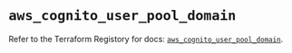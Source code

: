 # `aws_cognito_user_pool_domain`

Refer to the Terraform Registory for docs: [`aws_cognito_user_pool_domain`](https://registry.terraform.io/providers/hashicorp/aws/5.19.0/docs/resources/cognito_user_pool_domain).
